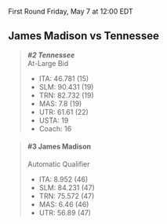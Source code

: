 First Round
Friday, May 7 at 12:00 EDT
## James Madison vs Tennessee

> ***#2 Tennessee***  
> At-Large Bid  
> - ITA: 46.781 (15)  
> - SLM: 90.431 (19)  
> - TRN: 82.732 (19)  
> - MAS: 7.8 (19)  
> - UTR: 61.61 (22)  
> - USTA: 19  
> - Coach: 16  

> #### #3 James Madison  
> Automatic Qualifier  
> - ITA: 8.952 (46)  
> - SLM: 84.231 (47)  
> - TRN: 75.572 (47)  
> - MAS: 6.46 (46)  
> - UTR: 56.89 (47)  